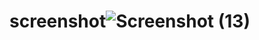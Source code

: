 # screenshot![Screenshot (13)](https://user-images.githubusercontent.com/78166507/205454228-15e572c3-d2f5-481b-ac05-701f03cdf956.png)
<!------------                     ------------->



